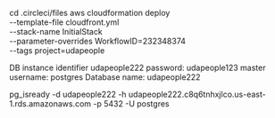 

cd .circleci/files
aws cloudformation deploy \
            --template-file cloudfront.yml \
            --stack-name InitialStack \
            --parameter-overrides WorkflowID=232348374 \
            --tags project=udapeople            

DB instance identifier
udapeople222
password: udapeople123
master username: postgres
Database name: udapeople222

pg_isready -d udapeople222 -h udapeople222.c8q6tnhxjlco.us-east-1.rds.amazonaws.com -p 5432 -U postgres